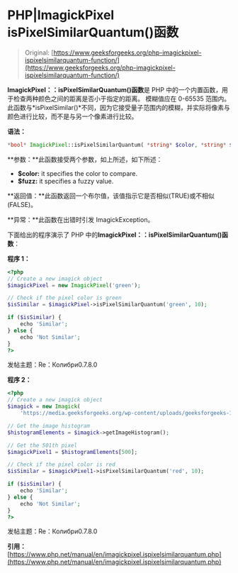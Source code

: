 # PHP|ImagickPixel isPixelSimilarQuantum()函数

> Original: [https://www.geeksforgeeks.org/php-imagickpixel-ispixelsimilarquantum-function/](https://www.geeksforgeeks.org/php-imagickpixel-ispixelsimilarquantum-function/)

**ImagickPixel：：isPixelSimilarQuantum()函数**是 PHP 中的一个内置函数，用于检查两种颜色之间的距离是否小于指定的距离。 模糊值应在 0-65535 范围内。 此函数与*isPixelSimilar()*不同，因为它接受量子范围内的模糊，并实际将像素与颜色进行比较，而不是与另一个像素进行比较。

**语法：**

```php
*bool* ImagickPixel::isPixelSimilarQuantum( *string* $color, *string* $fuzz )
```

**参数：**此函数接受两个参数，如上所述，如下所述：

*   **$color:** it specifies the color to compare.
*   **$fuzz:** it specifies a fuzzy value.

**返回值：**此函数返回一个布尔值，该值指示它是否相似(TRUE)或不相似(FALSE)。

**异常：**此函数在出错时引发 ImagickException。

下面给出的程序演示了 PHP 中的**ImagickPixel：：isPixelSimilarQuantum()函数**：

**程序 1：**

```php
<?php
// Create a new imagick object
$imagickPixel = new ImagickPixel('green');

// Check if the pixel color is green
$isSimilar = $imagickPixel->isPixelSimilarQuantum('green', 10);

if ($isSimilar) {
    echo 'Similar';
} else {
    echo 'Not Similar';
}
?>
```

发帖主题：Re：Колибри0.7.8.0

**程序 2：**

```php
<?php
// Create a new imagick object
$imagick = new Imagick(
    'https://media.geeksforgeeks.org/wp-content/uploads/geeksforgeeks-13.png');

// Get the image histogram
$histogramElements = $imagick->getImageHistogram();

// Get the 501th pixel
$imagickPixel1 = $histogramElements[500];

// Check if the pixel color is red
$isSimilar = $imagickPixel1->isPixelSimilarQuantum('red', 10);

if ($isSimilar) {
    echo 'Similar';
} else {
    echo 'Not Similar';
}
?>
```

发帖主题：Re：Колибри0.7.8.0

**引用：**[https://www.php.net/manual/en/imagickpixel.ispixelsimilarquantum.php](https://www.php.net/manual/en/imagickpixel.ispixelsimilarquantum.php)